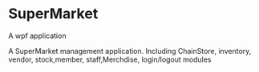 SuperMarket
===========

A wpf application

A SuperMarket management application. Including ChainStore, inventory, vendor, stock,member, staff,Merchdise, login/logout modules
